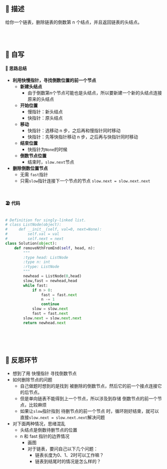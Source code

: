 ## 🚎 描述

给你一个链表，删除链表的倒数第 n 个结点，并且返回链表的头结点。

<br>
<br>
 
## 🛶 自写
#### 🧱 思路总结

- **利用快慢指针，寻找倒数位置的前一个节点**  
  - **新建头结点**
    - 由于倒数第n个节点可能也是头结点，所以要新建一个新的头结点连接原来的头结点
  - **开始位置**
    - 慢指针：新头结点
    - 快指针：原头结点
  - **移动**
    - 快指针：选移动 n 步，之后再和慢指针同时移动
    - 快指针：先等快指针移动 n 步，之后再与快指针同时移动
  - **结束位置**
    - 快指针为`None`的时候
  - **倒数节点位置**
    - 结束时，`slow.next`节点
- **删除倒数位置节点**
  - 无需 `fast`指针
  - 只需`slow`指针连接下一个节点的节点   `slow.next = slow.next.next`
  
  
<br>
 
#### 🏖 代码

```python

# Definition for singly-linked list.
# class ListNode(object):
#     def __init__(self, val=0, next=None):
#         self.val = val
#         self.next = next
class Solution(object):
    def removeNthFromEnd(self, head, n):
        """
        :type head: ListNode
        :type n: int
        :rtype: ListNode
        """
        newhead = ListNode(0,head)
        slow,fast = newhead,head
        while fast:
            if n > 0:
                fast = fast.next
                n -= 1
                continue
            slow = slow.next
            fast = fast.next
        slow.next = slow.next.next
        return newhead.next

```


<br>
<br>
<br>
 
## 🌊 反思环节
- 想到了用 快慢指针 寻找倒数节点
- 如何删除节点的问题
  - 自己做题时想到的是找到 被删除的倒数节点，然后它的前一个接点连接它的后节点。
  - 但是单向链表不能得到上一个节点，所以涉及到存储 倒数节点的前一个节点，比较麻烦
  - 如果让`slow`指针指到 待删节点的前一个节点 时，循环刚好结束，就可以直接`slow.next = slow.next.next`解决问题
- 对下面两种情况，思绪混乱
  - 头结点是倒数待删节点的位置
  - n 和 fast 指针的边界情况
    - 画图
    - 对于链表，要问自己以下几个问题：
      - 链表长度为0、1、2时可以工作嘛？
      - 链表到结尾时的情况是怎么样的？
  
 
<br>
<br>
<br>
 
